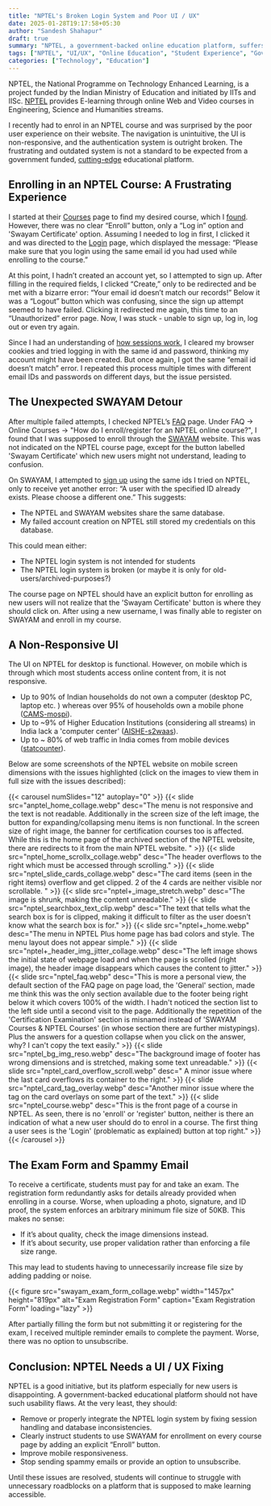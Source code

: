 ```yaml
---
title: "NPTEL's Broken Login System and Poor UI / UX"
date: 2025-01-28T19:17:58+05:30
author: "Sandesh Shahapur"
draft: true
summary: "NPTEL, a government-backed online education platform, suffers from a confusing login system, poor UI, and a frustrating course enrollment process. This article highlights the issues faced by students, from a broken authentication system to a non-responsive interface, and calls for much-needed improvements."
tags: ["NPTEL", "UI/UX", "Online Education", "Student Experience", "Government Websites"]
categories: ["Technology", "Education"]
---
```


NPTEL, the National Programme on Technology Enhanced Learning, is a project funded by the Indian Ministry of Education and initiated by IITs and IISc. [NPTEL](https://nptel.ac.in/) provides E-learning through online Web and Video courses in Engineering, Science and Humanities streams.

I recently had to enrol in an NPTEL course and was surprised by the poor user experience on their website. The navigation is unintuitive, the UI is non-responsive, and the authentication system is outright broken. The frustrating and outdated system is not a standard to be expected from a government funded, [cutting-edge](https://web.archive.org/web/20240505163215/https://stories.nptel.ac.in/index.php/about/) educational platform.

## Enrolling in an NPTEL Course: A Frustrating Experience

I started at their [Courses](https://nptel.ac.in/courses/) page to find my desired course, which I [found](https://nptel.ac.in/courses/106106179). However, there was no clear “Enroll” button, only a “Log in” option and 'Swayam Certificate' option. Assuming I needed to log in first, I clicked it and was directed to the [Login](https://archive.nptel.ac.in/noc/B2C/) page, which displayed the message: “Please make sure that you login using the same email id you had used while enrolling to the course.”

At this point, I hadn’t created an account yet, so I attempted to sign up. After filling in the required fields, I clicked “Create,” only to be redirected and be met with a bizarre error: “Your email id doesn’t match our records!” Below it was a “Logout” button which was confusing, since the sign up attempt seemed to have failed. Clicking it redirected me again, this time to an “Unauthorized” error page. Now, I was stuck - unable to sign up, log in, log out or even try again.

Since I had an understanding of [how sessions work](http://localhost:1313/blogs/what-are-browser-http-cookies/#why-are-cookies-used), I cleared my browser cookies and tried logging in with the same id and password, thinking my account might have been created. But once again, I got the same “email id doesn’t match” error. I repeated this process multiple times with different email IDs and passwords on different days, but the issue persisted.

## The Unexpected SWAYAM Detour

After multiple failed attempts, I checked NPTEL’s [FAQ](https://nptel.ac.in/faq/) page. Under FAQ -> Online Courses -> "How do I enroll/register for an NPTEL online course?", I found that I was supposed to enroll through the [SWAYAM](https://swayam.gov.in/NPTEL) website. This was not indicated on the NPTEL course page, except for the button labelled 'Swayam Certificate' which new users might not understand, leading to confusion.

On SWAYAM, I attempted to [sign up](https://swayam.gov.in/wso?redirect=/) using the same ids I tried on NPTEL, only to receive yet another error: “A user with the specified ID already exists. Please choose a different one.” This suggests:

- The NPTEL and SWAYAM websites share the same database.
- My failed account creation on NPTEL still stored my credentials on this database.

This could mean either:

- The NPTEL login system is not intended for students
- The NPTEL login system is broken (or maybe it is only for old-users/archived-purposes?)

The course page on NPTEL should have an explicit button for enrolling as new users will not realize that the 'Swayam Certificate' button is where they should click on. After using a new username, I was finally able to register on SWAYAM and enroll in my course.

## A Non-Responsive UI

The UI on NPTEL for desktop is functional. However, on mobile which is through which most students access online content from, it is not responsive.

- Up to 90% of Indian households do not own a computer (desktop PC, laptop etc. ) whereas over 95% of households own a mobile phone ([CAMS-mospi](https://www.mospi.gov.in/sites/default/files/publication_reports/CAMS%20Report_October_N.pdf)).
- Up to ~9% of Higher Education Institutions (considering all streams) in India lack a 'computer center' ([AISHE-s2waas](https://cdnbbsr.s3waas.gov.in/s392049debbe566ca5782a3045cf300a3c/uploads/2024/02/20240719952688509.pdf)).
- Up to ~ 80% of web traffic in India comes from mobile devices ([statcounter](https://gs.statcounter.com/platform-market-share/desktop-mobile-tablet/india/#monthly-202001-202501-bar)).

Below are some screenshots of the NPTEL website on mobile screen dimensions with the issues highlighted (click on the images to view them in full size with the issues described):

{{< carousel numSlides="12" autoplay="0" >}}
    {{< slide
        src="anptel_home_collage.webp"
        desc="The menu is not responsive and the text is not readable. Additionally in the screen size of the left image, the button for expanding/collapsing menu items is non functional. In the screen size of right image, the banner for certification courses too is affected. While this is the home page of the archived section of the NPTEL website, there are redirects to it from the main NPTEL website. "
    >}}
    {{< slide
        src="nptel_home_scrollx_collage.webp"
        desc="The header overflows to the right which must be accessed through scrolling."
    >}}
    {{< slide
        src="nptel_slide_cards_collage.webp"
        desc="The card items (seen in the right items) overflow and get clipped. 2 of the 4 cards are neither visible nor scrollable. "
    >}}
    {{< slide
        src="nptel+_image_stretch.webp"
        desc="The image is shrunk, making the content unreadable."
    >}}
    {{< slide
        src="nptel_searchbox_text_clip.webp"
        desc="The text that tells what the search box is for is clipped, making it difficult to filter as the user doesn't know what the search box is for."
    >}}
    {{< slide
        src="nptel+_home.webp"
        desc="The menu in NPTEL Plus home page has bad colors and style. The menu layout does not appear simple."
    >}}
    {{< slide
        src="nptel+_header_img_jitter_collage.webp"
        desc="The left image shows the initial state of webpage load and when the page is scrolled (right image), the header image disappears which causes the content to jitter."
    >}}
    {{< slide
        src="nptel_faq.webp"
        desc="This is more a personal view, the default section of the FAQ page on page load, the 'General' section, made me think this was the only section available due to the footer being right below it which covers 100% of the width. I hadn't noticed the section list to the left side until a second visit to the page. Additionally the repetition of the 'Certification Examination' section is misnamed instead of 'SWAYAM Courses & NPTEL Courses' (in whose section there are further mistypings). Plus the answers for a question collapse when you click on the answer, why? I can't copy the text easily."
    >}}
    {{< slide
        src="nptel_bg_img_reso.webp"
        desc="The background image of footer has wrong dimensions and is stretched, making some text unreadable."
    >}}
    {{< slide
        src="nptel_card_overflow_scroll.webp"
        desc=" A minor issue where the last card overflows its container to the right."
    >}}
    {{< slide
        src="nptel_card_tag_overlay.webp"
        desc="Another minor issue where the tag on the card overlays on some part of the text."
    >}}
    {{< slide
        src="nptel_course.webp"
        desc="This is the front page of a course in NPTEL. As seen, there is no 'enroll' or 'register' button, neither is there an indication of what a new user should do to enrol in a course. The first thing a user sees is the 'Login' (problematic as explained) button at top right."
    >}}
{{< /carousel >}}

## The Exam Form and Spammy Email

To receive a certificate, students must pay for and take an exam. The registration form redundantly asks for details already provided when enrolling in a course. Worse, when uploading a photo, signature, and ID proof, the system enforces an arbitrary minimum file size of 50KB. This makes no sense:

- If it’s about quality, check the image dimensions instead.
- If it’s about security, use proper validation rather than enforcing a file size range.

This may lead to students having to unnecessarily increase file size by adding padding or noise.

{{< figure src="swayam_exam_form_collage.webp" width="1457px" height="819px" alt="Exam Registration Form" caption="Exam Registration Form" loading="lazy" >}}

After partially filling the form but not submitting it or registering for the exam, I received multiple reminder emails to complete the payment. Worse, there was no option to unsubscribe.

## Conclusion: NPTEL Needs a UI / UX Fixing

NPTEL is a good initiative, but its platform especially for new users is disappointing. A government-backed educational platform should not have such usability flaws. At the very least, they should:

- Remove or properly integrate the NPTEL login system by fixing session handling and database inconsistencies.
- Clearly instruct students to use SWAYAM for enrollment on every course page by adding an explicit “Enroll” button.
- Improve mobile responsiveness.
- Stop sending spammy emails or provide an option to unsubscribe.

Until these issues are resolved, students will continue to struggle with unnecessary roadblocks on a platform that is supposed to make learning accessible.
